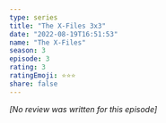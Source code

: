 ```yaml
---
type: series
title: "The X-Files 3x3"
date: "2022-08-19T16:51:53"
name: "The X-Files"
season: 3
episode: 3
rating: 3
ratingEmoji: ⭐️⭐️⭐️
share: false
---
```


_[No review was written for this episode]_
